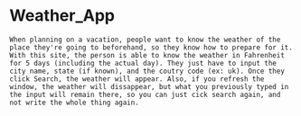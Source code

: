 # Weather_App
    When planning on a vacation, people want to know the weather of the place they're going to beforehand, so they know how to prepare for it.
    With this site, the person is able to know the weather in Fahrenheit for 5 days (including the actual day). They just have to input the
    city name, state (if known), and the coutry code (ex: uk). Once they click Search, the weather will appear. Also, if you refresh the window, the weather will dissappear, but what you previously typed in the input will remain there, so you can just cick search again, and not write the whole thing again.